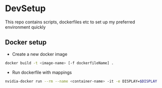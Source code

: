 # DevSetup
This repo contains scripts, dockerfiles etc to set up my preferred environment quickly

## Docker setup
* Create a new docker image
```sh
docker build -t <image-name> [-f dockerfileName] .
```
* Run dockerfile with mappings
```sh
nvidia-docker run --rm --name <container-name> -it -e DISPLAY=$DISPLAY  -v /tmp/.X11-unix:/tmp/.X11-unix -v /root/.Xauthority:/root/.Xauthority:rw -v /home/ankdesh/explore:/home/ankdesh/explore  -v /home/ankdesh/virtualenvs:/home/ankdesh/virtualenvs -v /home/ankdesh/.ssh:/home/ankdesh/.ssh -p 8888:8888  <image_name>:latest
```
